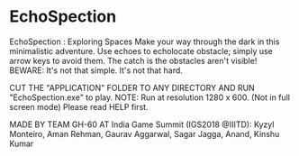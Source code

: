 # EchoSpection
EchoSpection : Exploring Spaces
Make your way through the dark in this minimalistic adventure.
Use echoes to echolocate obstacle; simply use arrow keys to avoid them. The catch is the obstacles aren't visible!
BEWARE: It's not that simple. It's not that hard. 

CUT THE "APPLICATION" FOLDER TO ANY DIRECTORY AND RUN "EchoSpection.exe" to play.
NOTE: Run at resolution 1280 x 600. (Not in full screen mode)
Please read HELP first.

MADE BY TEAM GH-60 AT India Game Summit (IGS2018 @IIITD): Kyzyl Monteiro, Aman Rehman, Gaurav Aggarwal, Sagar Jagga, Anand, Kinshu Kumar
